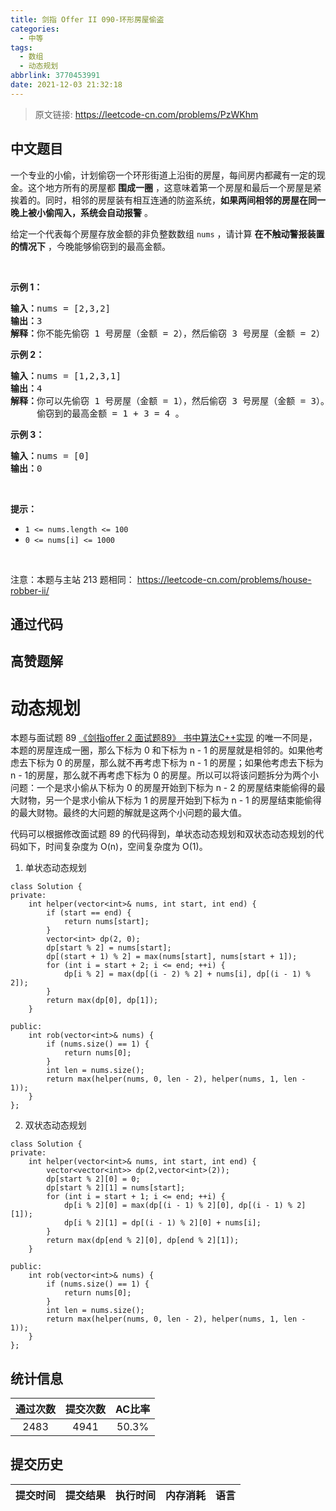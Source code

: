 ```yaml
---
title: 剑指 Offer II 090-环形房屋偷盗
categories:
  - 中等
tags:
  - 数组
  - 动态规划
abbrlink: 3770453991
date: 2021-12-03 21:32:18
---
```


> 原文链接: https://leetcode-cn.com/problems/PzWKhm




## 中文题目
<div><p>一个专业的小偷，计划偷窃一个环形街道上沿街的房屋，每间房内都藏有一定的现金。这个地方所有的房屋都 <strong>围成一圈</strong> ，这意味着第一个房屋和最后一个房屋是紧挨着的。同时，相邻的房屋装有相互连通的防盗系统，<strong>如果两间相邻的房屋在同一晚上被小偷闯入，系统会自动报警</strong> 。</p>

<p>给定一个代表每个房屋存放金额的非负整数数组 <code>nums</code> ，请计算&nbsp;<strong>在不触动警报装置的情况下</strong> ，今晚能够偷窃到的最高金额。</p>

<p>&nbsp;</p>

<p><strong>示例&nbsp;1：</strong></p>

<pre>
<strong>输入：</strong>nums = [2,3,2]
<strong>输出：</strong>3
<strong>解释：</strong>你不能先偷窃 1 号房屋（金额 = 2），然后偷窃 3 号房屋（金额 = 2）, 因为他们是相邻的。
</pre>

<p><strong>示例 2：</strong></p>

<pre>
<strong>输入：</strong>nums = [1,2,3,1]
<strong>输出：</strong>4
<strong>解释：</strong>你可以先偷窃 1 号房屋（金额 = 1），然后偷窃 3 号房屋（金额 = 3）。
&nbsp;    偷窃到的最高金额 = 1 + 3 = 4 。</pre>

<p><strong>示例 3：</strong></p>

<pre>
<strong>输入：</strong>nums = [0]
<strong>输出：</strong>0
</pre>

<p>&nbsp;</p>

<p><strong>提示：</strong></p>

<ul>
	<li><code>1 &lt;= nums.length &lt;= 100</code></li>
	<li><code>0 &lt;= nums[i] &lt;= 1000</code></li>
</ul>

<p>&nbsp;</p>

<p><meta charset="UTF-8" />注意：本题与主站 213&nbsp;题相同：&nbsp;<a href="https://leetcode-cn.com/problems/house-robber-ii/">https://leetcode-cn.com/problems/house-robber-ii/</a></p>
</div>

## 通过代码
<RecoDemo>
</RecoDemo>


## 高赞题解
# **动态规划**
本题与面试题 89 [《剑指offer 2 面试题89》 书中算法C++实现](https://leetcode-cn.com/problems/Gu0c2T/solution/jian-zhi-offer-2-mian-shi-ti-89-shu-zhon-86xo/) 的唯一不同是，本题的房屋连成一圈，那么下标为 0 和下标为 n - 1 的房屋就是相邻的。如果他考虑去下标为 0 的房屋，那么就不再考虑下标为 n - 1 的房屋；如果他考虑去下标为 n - 1的房屋，那么就不再考虑下标为 0 的房屋。所以可以将该问题拆分为两个小问题：一个是求小偷从下标为 0 的房屋开始到下标为 n - 2 的房屋结束能偷得的最大财物，另一个是求小偷从下标为 1 的房屋开始到下标为 n - 1 的房屋结束能偷得的最大财物。最终的大问题的解就是这两个小问题的最大值。

代码可以根据修改面试题 89 的代码得到，单状态动态规划和双状态动态规划的代码如下，时间复杂度为 O(n)，空间复杂度为 O(1)。

1. 单状态动态规划
```
class Solution {
private:
    int helper(vector<int>& nums, int start, int end) {
        if (start == end) {
            return nums[start];
        }
        vector<int> dp(2, 0);
        dp[start % 2] = nums[start];
        dp[(start + 1) % 2] = max(nums[start], nums[start + 1]);
        for (int i = start + 2; i <= end; ++i) {
            dp[i % 2] = max(dp[(i - 2) % 2] + nums[i], dp[(i - 1) % 2]);
        }
        return max(dp[0], dp[1]);
    }

public:
    int rob(vector<int>& nums) {
        if (nums.size() == 1) {
            return nums[0];
        }
        int len = nums.size();
        return max(helper(nums, 0, len - 2), helper(nums, 1, len - 1));
    }
};
```

2. 双状态动态规划

```
class Solution {
private:
    int helper(vector<int>& nums, int start, int end) {
        vector<vector<int>> dp(2,vector<int>(2));
        dp[start % 2][0] = 0;
        dp[start % 2][1] = nums[start];
        for (int i = start + 1; i <= end; ++i) {
            dp[i % 2][0] = max(dp[(i - 1) % 2][0], dp[(i - 1) % 2][1]);
            dp[i % 2][1] = dp[(i - 1) % 2][0] + nums[i];
        }
        return max(dp[end % 2][0], dp[end % 2][1]);
    }

public:
    int rob(vector<int>& nums) {
        if (nums.size() == 1) {
            return nums[0];
        }
        int len = nums.size();
        return max(helper(nums, 0, len - 2), helper(nums, 1, len - 1));
    }
};
```



## 统计信息
| 通过次数 | 提交次数 | AC比率 |
| :------: | :------: | :------: |
|    2483    |    4941    |   50.3%   |

## 提交历史
| 提交时间 | 提交结果 | 执行时间 |  内存消耗  | 语言 |
| :------: | :------: | :------: | :--------: | :--------: |
